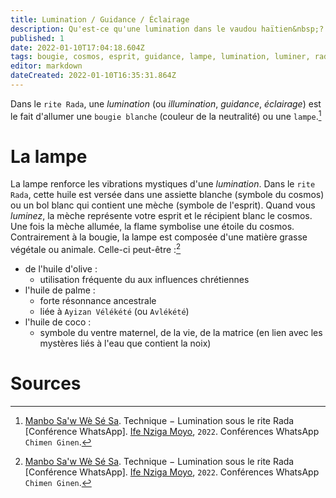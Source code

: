 ```yaml
---
title: Lumination / Guidance / Éclairage
description: Qu'est-ce qu'une lumination dans le vaudou haïtien&nbsp;?
published: 1
date: 2022-01-10T17:04:18.604Z
tags: bougie, cosmos, esprit, guidance, lampe, lumination, luminer, rada, rite rada, spiritualité afro-caribéenne, spiritualité haïtienne, spiritualité vaudou, spiritualité vaudou haïtienne, vaudou, vaudou haïtien, éclairage, étoile
editor: markdown
dateCreated: 2022-01-10T16:35:31.864Z
---
```


Dans le `rite Rada`, une *lumination* (ou *illumination*, *guidance*, *éclairage*) est le fait d'allumer une `bougie blanche` (couleur de la neutralité) ou une `lampe`.[^1]

# La lampe

La lampe renforce les vibrations mystiques d'une *lumination*.
Dans le `rite Rada`, cette huile est versée dans une assiette blanche (symbole du cosmos) ou un bol blanc qui contient une mèche (symbole de l'esprit). Quand vous *luminez*, la mèche représente votre esprit et le récipient blanc le cosmos. Une fois la mèche allumée, la flame symbolise une étoile du cosmos.
Contrairement à la bougie, la lampe est composée d'une matière grasse végétale ou animale. Celle-ci peut-être :[^1]
* de l'huile d'olive :
	* utilisation fréquente du aux influences chrétiennes
* l'huile de palme :
	* forte résonnance ancestrale
  * liée à `Ayizan Vélékété` (ou `Avlékété`)
* l'huile de coco :
	* symbole du ventre maternel, de la vie, de la matrice (en lien avec les mystères liés à l'eau que contient la noix)

# Sources

[^1]:  [Manbo Sa'w Wè Sé Sa](https://www.facebook.com/rosmywaystv). Technique − Lumination sous le rite Rada [Conférence WhatsApp]. [Ife Nziga Moyo](https://www.facebook.com/IF%C3%89-Nzinga-Moyo-102447998373899/), `2022`. Conférences WhatsApp `Chimen Ginen`.